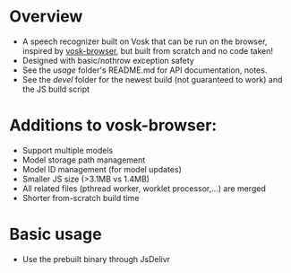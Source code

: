# Overview
- A speech recognizer built on Vosk that can be run on the browser, inspired by [vosk-browser](https://github.com/ccoreilly/vosk-browser), but built from scratch and no code taken!
- Designed with basic/nothrow exception safety
- See the *usage* folder's README.md for API documentation, notes.
- See the *devel* folder for the newest build (not guaranteed to work) and the JS build script

# Additions to vosk-browser:
- Support multiple models
- Model storage path management
- Model ID management (for model updates)
- Smaller JS size (>3.1MB vs 1.4MB)
- All related files (pthread worker, worklet processor,...) are merged
- Shorter from-scratch build time

# Basic usage
- Use the prebuilt binary through JsDelivr

